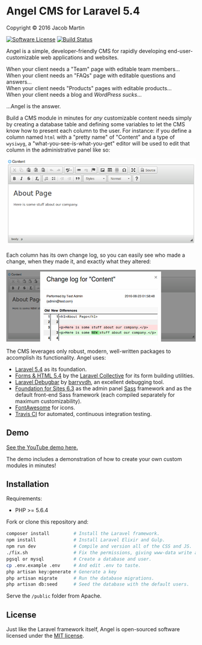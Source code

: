 # Angel CMS for Laravel 5.4
Copyright &copy; 2016 Jacob Martin

[![Software License](https://img.shields.io/badge/license-MIT-brightgreen.svg)](http://opensource.org/licenses/MIT)
[![Build Status](https://travis-ci.org/JVMartin/angel.svg?branch=master)](https://travis-ci.org/JVMartin/angel5)

Angel is a simple, developer-friendly CMS for rapidly developing end-user-customizable web
applications and websites.

When your client needs a "Team" page with editable team members...<br />
When your client needs an "FAQs" page with editable questions and answers...<br />
When your client needs "Products" pages with editable products...<br />
When your client needs a blog and *WordPress sucks*...

...Angel is the answer.

Build a CMS module in minutes for *any* customizable content needs simply by creating a database
table and defining some variables to let the CMS know how to present each column to the user.  For
instance: if you define a column named `html` with a "pretty name" of "Content" and a type of
`wysiwyg`, a "what-you-see-is-what-you-get" editor will be used to edit that column in the
administrative panel like so:

![wysiwyg screenshot](/public/img/ss-1.png?raw=true)

Each column has its own change log, so you can easily see who made a change, when they made it, and
exactly what they altered:

![Change log screenshot](/public/img/ss-2.png?raw=true)

The CMS leverages only robust, modern, well-written packages to accomplish its functionality.  Angel
uses:
* [Laravel 5.4](https://laravel.com/docs/5.3) as its foundation.
* [Forms & HTML 5.4](https://laravelcollective.com/docs/5.3/html) by the
  [Laravel Collective](https://laravelcollective.com/) for its form building utilities.
* [Laravel Debugbar](https://github.com/barryvdh/laravel-debugbar) by
  [barryvdh](https://github.com/barryvdh), an excellent debugging tool.
* [Foundation for Sites 6.3](http://foundation.zurb.com/sites/docs/) as the admin panel
  [Sass](http://sass-lang.com/) framework and as the default front-end Sass framework (each compiled
  separately for maximum customizability).
* [FontAwesome](http://fontawesome.io/icons/) for icons.
* [Travis CI](https://travis-ci.org/) for automated, continuous integration testing.

## Demo
[See the YouTube demo here.](https://www.youtube.com/watch?v=Xkq5gYCLzB0&feature=youtu.be)

The demo includes a demonstration of how to create your own custom modules in minutes!

## Installation
Requirements:
- PHP >= 5.6.4

Fork or clone this repository and:
```bash
composer install         # Install the Laravel framework.
npm install              # Install Laravel Elixir and Gulp.
npm run dev              # Compile and version all of the CSS and JS.
./fix.sh                 # Fix the permissions, giving www-data write access to necessary folders.
pgsql or mysql           # Create a database and user.
cp .env.example .env     # And edit .env to taste.
php artisan key:generate # Generate a key
php artisan migrate      # Run the database migrations.
php artisan db:seed      # Seed the database with the default users.
```

Serve the `/public` folder from Apache.

## License

Just like the Laravel framework itself, Angel is open-sourced software licensed
under the [MIT license](http://opensource.org/licenses/MIT).
